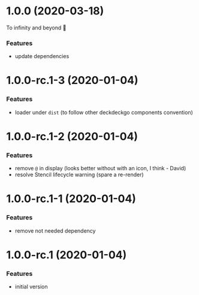 <a name="1.0.0"></a>

# 1.0.0 (2020-03-18)

To infinity and beyond 🚀

### Features

- update dependencies

<a name="1.0.0-rc.1-3"></a>

# 1.0.0-rc.1-3 (2020-01-04)

### Features

- loader under `dist` (to follow other deckdeckgo components convention)

<a name="1.0.0-rc.1-2"></a>

# 1.0.0-rc.1-2 (2020-01-04)

### Features

- remove `@` in display (looks better without with an icon, I think - David)
- resolve Stencil lifecycle warning (spare a re-render)

<a name="1.0.0-rc.1-1"></a>

# 1.0.0-rc.1-1 (2020-01-04)

### Features

- remove not needed dependency

<a name="1.0.0-rc.1"></a>

# 1.0.0-rc.1 (2020-01-04)

### Features

- initial version
